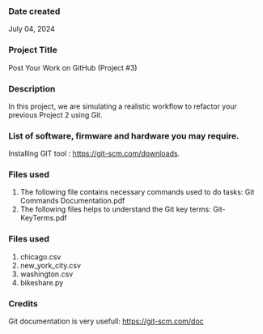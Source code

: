 ### Date created
July 04, 2024

### Project Title
Post Your Work on GitHub (Project #3)

### Description
In this project, we are simulating a realistic workflow to refactor your previous Project 2 using Git.

### List of software, firmware and hardware you may require.
Installing GIT tool : https://git-scm.com/downloads.

### Files used
1. The following file contains necessary commands used to do tasks:
   Git Commands Documentation.pdf
2. The following files helps to understand the Git key terms:
   Git-KeyTerms.pdf

### Files used
1. chicago.csv
2. new_york_city.csv
3. washington.csv
4. bikeshare.py

### Credits
Git documentation is very usefull: https://git-scm.com/doc


